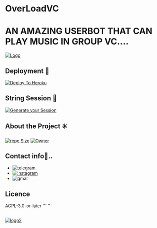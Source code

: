 # OverLoadVC
# AN AMAZING USERBOT THAT CAN PLAY MUSIC IN GROUP VC....
[![Logo](https://telegra.ph/file/3f2400fa5eeec4ba0a80d.jpg)](https://github.com/SUBHxTREM)



## Deployment 🔰

[![Deploy To Heroku](https://www.herokucdn.com/deploy/button.svg)](https://heroku.com/deploy?template=https://github.com/SUBHxTREM/OverLoadVC)

## String Session 🔰
[![Generate your Session](https://img.shields.io/badge/Replit-Click%20here%20to%20generate%20you%20String--Session-yellowgreen)](https://replit.com/@SpEcHiDe/GenerateStringSession)



## About the Project ✳️ 

[![repo Size](https://img.shields.io/github/repo-size/SUBHxTREM/OverLoadVC?style=plastic&color=red)](https://github.com/SUBHxTREM/OverLoadVC/)
[![Owner](https://img.shields.io/badge/-OWNER%20--SUBHxTREM-red)](https://github.com/SUBHxTREM)
  
## Contact info📨..
- [![telegram](https://img.shields.io/badge/Telegram-2CA5E0?style=plastic-badge&logo=telegram&logoColor=white)](https://t.me/SUBHxTREM)
- [![instagram](https://img.shields.io/badge/Instagram-E4405F?style=plastic-badge&logo=instagram&logoColor=white)](https://instagram.com/__subh_xd__?utm_medium=copy_link)
- ![gmail](https://img.shields.io/badge/Gmail-D14836?style=plastic-badge&logo=gmail&logoColor=white)




## Licence

AGPL-3.0-or-later
'''
'''


















##
[![logo2](https://telegra.ph/file/b7c57698307f51d508adb.jpg)](https://github.com/SUBHxTREM)
